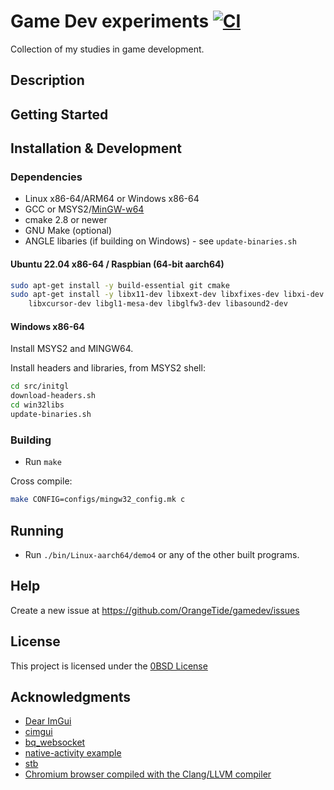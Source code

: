 # Game Dev experiments [![CI](https://github.com/OrangeTide/gamedev/workflows/CI/badge.svg)](https://github.com/OrangeTide/gamedev/actions)

Collection of my studies in game development.

## Description

## Getting Started

## Installation & Development

### Dependencies

  * Linux x86-64/ARM64 or Windows x86-64
  * GCC or MSYS2/[MinGW-w64](https://www.mingw-w64.org/)
  * cmake 2.8 or newer
  * GNU Make (optional)
  * ANGLE libaries (if building on Windows) - see `update-binaries.sh`

#### Ubuntu 22.04 x86-64 / Raspbian (64-bit aarch64)

  ```sh
  sudo apt-get install -y build-essential git cmake
  sudo apt-get install -y libx11-dev libxext-dev libxfixes-dev libxi-dev \
      libxcursor-dev libgl1-mesa-dev libglfw3-dev libasound2-dev
  ```

#### Windows x86-64

Install MSYS2 and MINGW64.

Install headers and libraries, from MSYS2 shell:

  ```sh
  cd src/initgl
  download-headers.sh
  cd win32libs
  update-binaries.sh
  ```

### Building

  * Run `make`

Cross compile:

  ```sh
  make CONFIG=configs/mingw32_config.mk c
  ```

## Running

  * Run `./bin/Linux-aarch64/demo4` or any of the other built programs.

## Help

Create a new issue at https://github.com/OrangeTide/gamedev/issues

## License

This project is licensed under the [0BSD License](LICENSE)

## Acknowledgments

  * [Dear ImGui](https://github.com/ocornut/imgui)
  * [cimgui](https://github.com/cimgui/cimgui)
  * [bq_websocket](https://github.com/bqqbarbhg/bq_websocket)
  * [native-activity example](https://github.com/android/ndk-samples/tree/main/native-activity)
  * [stb](https://github.com/nothings/stb)
  * [Chromium browser compiled with the Clang/LLVM compiler](https://github.com/RobRich999/Chromium_Clang)
